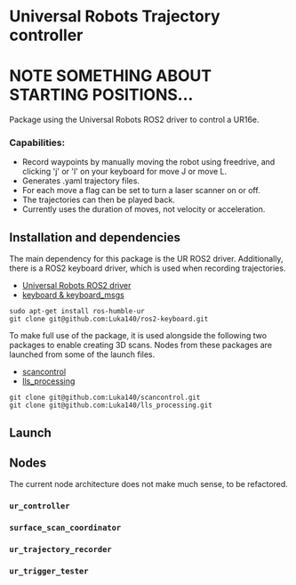 # Universal Robots Trajectory controller
# NOTE SOMETHING ABOUT STARTING POSITIONS...
Package using the Universal Robots ROS2 driver to control a UR16e.

### Capabilities:
- Record waypoints by manually moving the robot using freedrive, and clicking 'j' or 'l' on your keyboard for move J or move L.
- Generates .yaml trajectory files.
- For each move a flag can be set to turn a laser scanner on or off.
- The trajectories can then be played back. 
- Currently uses the duration of moves, not velocity or acceleration. 

## Installation and dependencies
The main dependency for this package is the UR ROS2 driver. Additionally, there is a ROS2 keyboard driver, which is used when recording trajectories. 
- [Universal Robots ROS2 driver](https://github.com/UniversalRobots/Universal_Robots_ROS2_Driver/tree/humble)
- [keyboard & keyboard_msgs](https://github.com/Luka140/ros2-keyboard)
```
sudo apt-get install ros-humble-ur
git clone git@github.com:Luka140/ros2-keyboard.git
```

To make full use of the package, it is used alongside the following two packages to enable creating 3D scans. Nodes from these packages are launched from some of the launch files.
- [scancontrol](https://github.com/Luka140/scancontrol/tree/ros2-devel)
- [lls_processing](https://github.com/Luka140/lls_processing)

```
git clone git@github.com:Luka140/scancontrol.git
git clone git@github.com:Luka140/lls_processing.git
```



## Launch


## Nodes 
The current node architecture does not make much sense, to be refactored. 

### `ur_controller`

### `surface_scan_coordinator`

### `ur_trajectory_recorder`

### `ur_trigger_tester`
